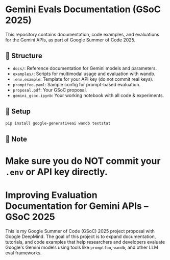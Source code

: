 
# Gemini Evals Documentation (GSoC 2025)

This repository contains documentation, code examples, and evaluations for the Gemini APIs, as part of Google Summer of Code 2025.

## 📁 Structure

- `docs/`: Reference documentation for Gemini models and parameters.
- `examples/`: Scripts for multimodal usage and evaluation with wandb.
- `.env.example`: Template for your API key (do not commit real keys).
- `promptfoo.yaml`: Sample config for prompt-based evaluation.
- `proposal.pdf`: Your GSoC proposal.
- `gemini_gsoc.ipynb`: Your working notebook with all code & experiments.

## 🧪 Setup

```bash
pip install google-generativeai wandb textstat
```

## 🔐 Note

**Make sure you do NOT commit your `.env` or API key directly.**
=======
# Improving Evaluation Documentation for Gemini APIs – GSoC 2025

This is my Google Summer of Code (GSoC) 2025 project proposal with Google DeepMind. The goal of this project is to expand documentation, tutorials, and code examples that help researchers and developers evaluate Google's Gemini models using tools like `promptfoo`, `wandb`, and other LLM eval frameworks.

